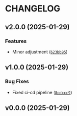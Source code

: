 # CHANGELOG


## v2.0.0 (2025-01-29)

### Features

- Minor adjustment
  ([`623bb95`](https://github.com/UBC-MDS/fast_eda/commit/623bb957d5030c1b2f7420507b1f33153f2f0948))


## v1.0.0 (2025-01-29)

### Bug Fixes

- Fixed ci-cd pipeline
  ([`8cdccc9`](https://github.com/UBC-MDS/fast_eda/commit/8cdccc9422857589165eb848327a0bb9488ad1b3))


## v0.0.0 (2025-01-29)
